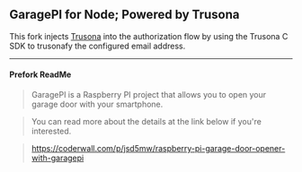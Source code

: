 ## GaragePI for Node; Powered by Trusona

This fork injects [Trusona](https://trusona.com) into the authorization flow by using the Trusona C SDK to trusonafy the configured email address.



------

#### Prefork ReadMe

> GaragePI is a Raspberry PI project that allows you to open your garage door with your smartphone. 

> You can read more about the details at the link below if you're interested.

> https://coderwall.com/p/jsd5mw/raspberry-pi-garage-door-opener-with-garagepi





